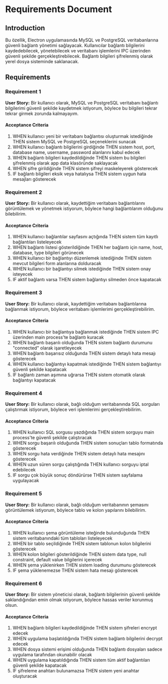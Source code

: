 # Requirements Document

## Introduction

Bu özellik, Electron uygulamasında MySQL ve PostgreSQL veritabanlarına güvenli bağlantı yönetimi sağlayacak. Kullanıcılar bağlantı bilgilerini kaydedebilecek, yönetebilecek ve veritabanı işlemlerini IPC üzerinden güvenli şekilde gerçekleştirebilecek. Bağlantı bilgileri şifrelenmiş olarak yerel dosya sisteminde saklanacak.

## Requirements

### Requirement 1

**User Story:** Bir kullanıcı olarak, MySQL ve PostgreSQL veritabanı bağlantı bilgilerimi güvenli şekilde kaydetmek istiyorum, böylece bu bilgileri tekrar tekrar girmek zorunda kalmayayım.

#### Acceptance Criteria

1. WHEN kullanıcı yeni bir veritabanı bağlantısı oluşturmak istediğinde THEN sistem MySQL ve PostgreSQL seçeneklerini sunacak
2. WHEN kullanıcı bağlantı bilgilerini girdiğinde THEN sistem host, port, database name, username, password alanlarını kabul edecek
3. WHEN bağlantı bilgileri kaydedildiğinde THEN sistem bu bilgileri şifrelenmiş olarak app data klasöründe saklayacak
4. WHEN şifre girildiğinde THEN sistem şifreyi maskeleyerek gösterecek
5. IF bağlantı bilgileri eksik veya hatalıysa THEN sistem uygun hata mesajları gösterecek

### Requirement 2

**User Story:** Bir kullanıcı olarak, kaydettiğim veritabanı bağlantılarını görüntülemek ve yönetmek istiyorum, böylece hangi bağlantılarım olduğunu bilebilirim.

#### Acceptance Criteria

1. WHEN kullanıcı bağlantılar sayfasını açtığında THEN sistem tüm kayıtlı bağlantıları listeleyecek
2. WHEN bağlantı listesi gösterildiğinde THEN her bağlantı için name, host, database, type bilgileri görünecek
3. WHEN kullanıcı bir bağlantıyı düzenlemek istediğinde THEN sistem mevcut bilgileri form alanlarına dolduracak
4. WHEN kullanıcı bir bağlantıyı silmek istediğinde THEN sistem onay isteyecek
5. IF aktif bağlantı varsa THEN sistem bağlantıyı silmeden önce kapatacak

### Requirement 3

**User Story:** Bir kullanıcı olarak, kaydettiğim veritabanı bağlantılarına bağlanmak istiyorum, böylece veritabanı işlemlerimi gerçekleştirebilirim.

#### Acceptance Criteria

1. WHEN kullanıcı bir bağlantıya bağlanmak istediğinde THEN sistem IPC üzerinden main process'te bağlantı kuracak
2. WHEN bağlantı başarılı olduğunda THEN sistem bağlantı durumunu "connected" olarak işaretleyecek
3. WHEN bağlantı başarısız olduğunda THEN sistem detaylı hata mesajı gösterecek
4. WHEN kullanıcı bağlantıyı kapatmak istediğinde THEN sistem bağlantıyı güvenli şekilde kapatacak
5. IF bağlantı zaman aşımına uğrarsa THEN sistem otomatik olarak bağlantıyı kapatacak

### Requirement 4

**User Story:** Bir kullanıcı olarak, bağlı olduğum veritabanında SQL sorguları çalıştırmak istiyorum, böylece veri işlemlerimi gerçekleştirebilirim.

#### Acceptance Criteria

1. WHEN kullanıcı SQL sorgusu yazdığında THEN sistem sorguyu main process'te güvenli şekilde çalıştıracak
2. WHEN sorgu başarılı olduğunda THEN sistem sonuçları tablo formatında gösterecek
3. WHEN sorgu hata verdiğinde THEN sistem detaylı hata mesajını gösterecek
4. WHEN uzun süren sorgu çalıştığında THEN kullanıcı sorguyu iptal edebilecek
5. IF sorgu çok büyük sonuç döndürürse THEN sistem sayfalama uygulayacak

### Requirement 5

**User Story:** Bir kullanıcı olarak, bağlı olduğum veritabanının şemasını görüntülemek istiyorum, böylece tablo ve kolon yapılarını bilebilirim.

#### Acceptance Criteria

1. WHEN kullanıcı şema görüntüleme isteğinde bulunduğunda THEN sistem veritabanındaki tüm tabloları listeleyecek
2. WHEN bir tablo seçildiğinde THEN sistem tablonun kolon bilgilerini gösterecek
3. WHEN kolon bilgileri gösterildiğinde THEN sistem data type, null constraint, default value bilgilerini içerecek
4. WHEN şema yüklenirken THEN sistem loading durumunu gösterecek
5. IF şema yüklenemezse THEN sistem hata mesajı gösterecek

### Requirement 6

**User Story:** Bir sistem yöneticisi olarak, bağlantı bilgilerinin güvenli şekilde saklandığından emin olmak istiyorum, böylece hassas veriler korunmuş olsun.

#### Acceptance Criteria

1. WHEN bağlantı bilgileri kaydedildiğinde THEN sistem şifreleri encrypt edecek
2. WHEN uygulama başlatıldığında THEN sistem bağlantı bilgilerini decrypt edecek
3. WHEN dosya sistemi erişimi olduğunda THEN bağlantı dosyaları sadece uygulama tarafından okunabilir olacak
4. WHEN uygulama kapatıldığında THEN sistem tüm aktif bağlantıları güvenli şekilde kapatacak
5. IF şifreleme anahtarı bulunamazsa THEN sistem yeni anahtar oluşturacak